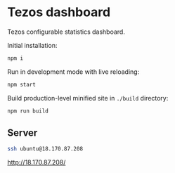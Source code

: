 # Tezos dashboard

Tezos configurable statistics dashboard.

Initial installation:

```sh
npm i
```

Run in development mode with live reloading:

```sh
npm start
```

Build production-level minified site in `./build` directory:

```sh
npm run build
```

## Server

```sh
ssh ubuntu@18.170.87.208
```

http://18.170.87.208/
